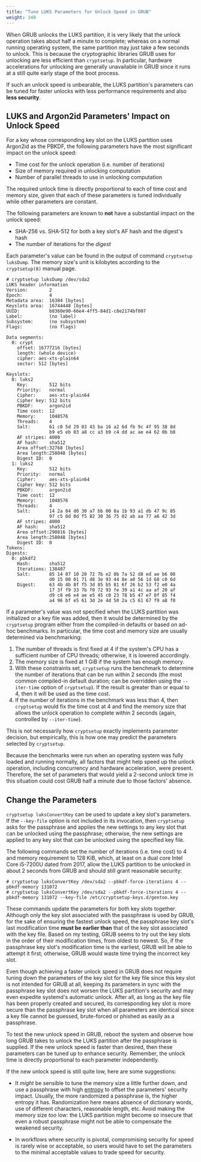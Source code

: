```yaml
---
title: "Tune LUKS Parameters for Unlock Speed in GRUB"
weight: 340
---
```


When GRUB unlocks the LUKS partition, it is very likely that the unlock
operation takes about half a minute to complete; whereas on a normal running
operating system, the same partition may just take a few seconds to unlock.
This is because the cryptographic libraries GRUB uses for unlocking are less
efficient than `cryptsetup`.  In particular, hardware accelerations for
unlocking are generally unavailable in GRUB since it runs at a still quite
early stage of the boot process.

If such an unlock speed is unbearable, the LUKS partition's parameters can be
tuned for faster unlocks with less performance requirements and also **less
security**.

## LUKS and Argon2id Parameters' Impact on Unlock Speed

For a key whose corresponding key slot on the LUKS partition uses Argon2id as
the PBKDF, the following parameters have the most significant impact on the
unlock speed:
- Time cost for the unlock operation (i.e. number of iterations)
- Size of memory required in unlocking computation
- Number of parallel threads to use in unlocking computation

The required unlock time is directly proportional to each of time cost and
memory size, given that each of these parameters is tuned individually while
other parameters are constant.

The following parameters are known to **not** have a substantial impact on the
unlock speed:
- SHA-256 vs. SHA-512 for both a key slot's AF hash and the digest's hash
- The number of iterations for the *digest*

Each parameter's value can be found in the output of command `cryptsetup
luksDump`.  The memory size's unit is kilobytes according to the
`cryptsetup(8)` manual page.

```console {hl_lines=["26-28","32","42-44","48","55-56"]}
# cryptsetup luksDump /dev/sda2
LUKS header information
Version:       	2
Epoch:         	4
Metadata area: 	16384 [bytes]
Keyslots area: 	16744448 [bytes]
UUID:          	b8360e90-66e4-4ff5-84d1-c8e2174bf007
Label:         	(no label)
Subsystem:     	(no subsystem)
Flags:       	(no flags)

Data segments:
  0: crypt
	offset: 16777216 [bytes]
	length: (whole device)
	cipher: aes-xts-plain64
	sector: 512 [bytes]

Keyslots:
  0: luks2
	Key:        512 bits
	Priority:   normal
	Cipher:     aes-xts-plain64
	Cipher key: 512 bits
	PBKDF:      argon2id
	Time cost:  12
	Memory:     1048576
	Threads:    4
	Salt:       61 c0 5d 29 03 43 ba 16 a2 6d fb 9c 4f 95 38 8d
	            b9 e5 eb 03 a8 cc a3 b9 c4 dd ac ae e4 62 0b b8
	AF stripes: 4000
	AF hash:    sha512
	Area offset:32768 [bytes]
	Area length:258048 [bytes]
	Digest ID:  0
  1: luks2
	Key:        512 bits
	Priority:   normal
	Cipher:     aes-xts-plain64
	Cipher key: 512 bits
	PBKDF:      argon2id
	Time cost:  12
	Memory:     1048576
	Threads:    4
	Salt:       14 2a 04 d0 30 a7 bb 00 8a 1b 93 a1 db 47 9c 05
	            97 c5 0d 0d f5 82 30 36 75 02 ab aa 77 a6 42 3d
	AF stripes: 4000
	AF hash:    sha512
	Area offset:290816 [bytes]
	Area length:258048 [bytes]
	Digest ID:  0
Tokens:
Digests:
  0: pbkdf2
	Hash:       sha512
	Iterations: 138407
	Salt:       85 14 07 10 20 72 7b e2 0b 7a 52 d8 ed ae b6 08
	            d0 15 00 01 71 d8 3e 93 44 8e a0 56 1d 68 c0 6d
	Digest:     63 4b 4b 8f f5 3d 85 b5 81 6f 26 b2 53 f2 e0 4a
	            17 3f f9 33 7b f0 72 93 fe 39 a1 4c aa af 20 af
	            d9 c8 e6 e4 ae e5 45 c0 23 78 b5 47 e7 0f 85 f4
	            a4 96 bf e5 61 3d 2e 4d 50 2a c5 61 67 f9 a8 f0
```

If a parameter's value was not specified when the LUKS partition was
initialized or a key file was added, then it would be determined by the
`cryptsetup` program either from the compiled-in defaults or based on ad-hoc
benchmarks.  In particular, the time cost and memory size are usually
determined via benchmarking:

1. The number of threads is first fixed at 4 if the system's CPU has a
   sufficient number of CPU threads; otherwise, it is lowered accordingly.
2. The memory size is fixed at 1 GiB if the system has enough memory.
3. With these constraints set, `cryptsetup` runs the benchmark to determine the
   number of iterations that can be run within 2 seconds (the most common
   compiled-in default duration; can be overridden using the `--iter-time`
   option of `cryptsetup`).  If the result is greater than or equal to 4, then
   it will be used as the time cost.
4. If the number of iterations in the benchmark was less than 4, then
   `cryptsetup` would fix the time cost at 4 and find the memory size that
   allows the unlock operation to complete within 2 seconds (again, controlled
   by `--iter-time`).

This is not necessarily how `cryptsetup` exactly implements parameter decision,
but empirically, this is how one may predict the parameters selected by
`cryptsetup`.

Because the benchmarks were run when an operating system was fully loaded and
running normally, all factors that might help speed up the unlock operation,
including concurrency and hardware acceleration, were present.  Therefore, the
set of parameters that would yield a 2-second unlock time in this situation
could cost GRUB half a minute due to those factors' absence.

## Change the Parameters

`cryptsetup luksConvertKey` can be used to update a key slot's parameters.  If
the `--key-file` option is not included in its invocation, then `cryptsetup`
asks for the passphrase and applies the new settings to any key slot that can
be unlocked using the passphrase; otherwise, the new settings are applied to
any key slot that can be unlocked using the specified key file.

The following commands set the number of iterations (i.e. time cost) to 4 and
memory requirement to 128 KiB, which, at least on a dual core Intel Core
i5-7200U dated from 2017, allow the LUKS partition to be unlocked in about 2
seconds from GRUB and should still grant reasonable security:

```console
# cryptsetup luksConvertKey /dev/sda2 --pbkdf-force-iterations 4 --pbkdf-memory 131072
# cryptsetup luksConvertKey /dev/sda2 --pbkdf-force-iterations 4 --pbkdf-memory 131072 --key-file /etc/cryptsetup-keys.d/gentoo.key
```

These commands update the parameters for both key slots together.  Although
only the key slot associated with the passphrase is used by GRUB, for the sake
of ensuring the fastest unlock speed, the passphrase key slot's last
modification time **must be earlier than** that of the key slot associated with
the key file.  Based on my testing, GRUB seems to try out the key slots in the
order of their modification times, from oldest to newest.  So, if the
passphrase key slot's modification time is the earliest, GRUB will be able to
attempt it first; otherwise, GRUB would waste time trying the incorrect key
slot.

Even though achieving a faster unlock speed in GRUB does not require tuning
down the parameters of the key slot for the key file since this key slot is not
intended for GRUB at all, keeping its parameters in sync with the passphrase
key slot does not worsen the LUKS partition's security and may even expedite
systemd's automatic unlock.  After all, as long as the key file has been
properly created and secured, its corresponding key slot is more secure than
the passphrase key slot when all parameters are identical since a key file
cannot be guessed, brute-forced or phished as easily as a passphrase.

To test the new unlock speed in GRUB, reboot the system and observe how long
GRUB takes to unlock the LUKS partition after the passphrase is supplied.  If
the new unlock speed is faster than desired, then these parameters can be tuned
up to enhance security.  Remember, the unlock time is directly proportional to
each parameter independently.

If the new unlock speed is still quite low, here are some suggestions:

- It *might* be sensible to tune the memory size a little further down, and use
  a passphrase with high [entropy][wikipedia-entropy-info-theory] to offset the
  parameters' security impact.  Usually, the more randomized a passphrase is,
  the higher entropy it has.  Randomization here means absence of dictionary
  words, use of different characters, reasonable length, etc.  Avoid making the
  memory size *too* low: the LUKS partition might become so insecure that even
  a robust passphrase might not be able to compensate the weakened security.

- In workflows where security is pivotal, compromising security for speed is
  rarely wise or acceptable, so users would have to set the parameters to the
  minimal acceptable values to trade speed for security.

[wikipedia-entropy-info-theory]: https://en.wikipedia.org/wiki/Entropy_(information_theory)
